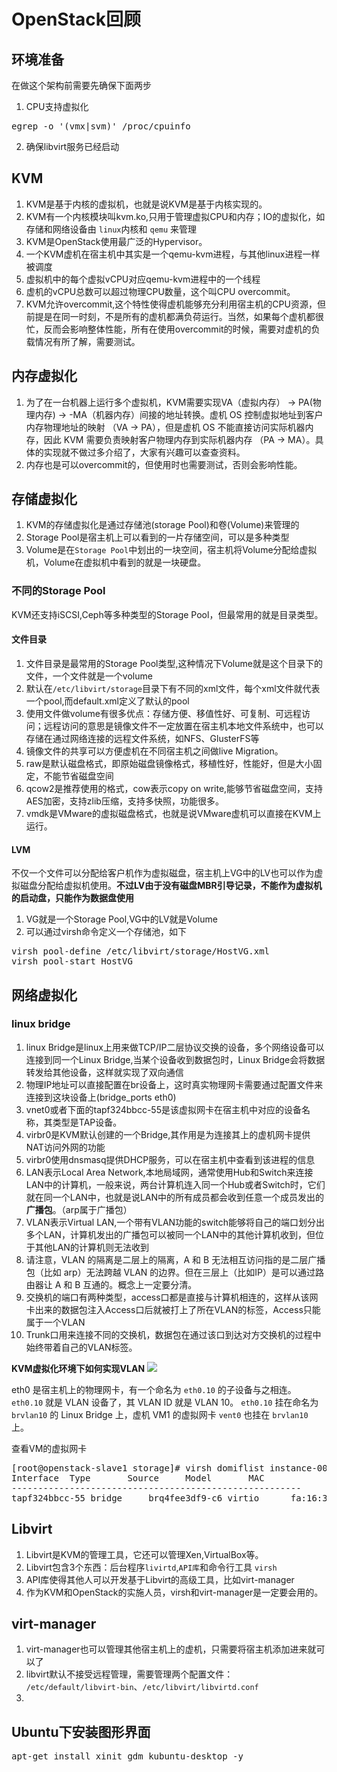 # OpenStack回顾

## 环境准备
在做这个架构前需要先确保下面两步

1. CPU支持虚拟化
<pre>
egrep -o '(vmx|svm)' /proc/cpuinfo
</pre>

2. 确保libvirt服务已经启动


## KVM
1. KVM是基于内核的虚拟机，也就是说KVM是基于内核实现的。
2. KVM有一个内核模块叫kvm.ko,只用于管理虚拟CPU和内存；IO的虚拟化，如存储和网络设备由 `linux`内核和 `qemu` 来管理
3. KVM是OpenStack使用最广泛的Hypervisor。
4. 一个KVM虚机在宿主机中其实是一个qemu-kvm进程，与其他linux进程一样被调度
5. 虚拟机中的每个虚拟vCPU对应qemu-kvm进程中的一个线程
6. 虚机的vCPU总数可以超过物理CPU数量，这个叫CPU overcommit。
7. KVM允许overcommit,这个特性使得虚机能够充分利用宿主机的CPU资源，但前提是在同一时刻，不是所有的虚机都满负荷运行。当然，如果每个虚机都很忙，反而会影响整体性能，所有在使用overcommit的时候，需要对虚机的负载情况有所了解，需要测试。

## 内存虚拟化
1. 为了在一台机器上运行多个虚拟机，KVM需要实现VA（虚拟内存） -> PA(物理内存) -> -MA（机器内存）间接的地址转换。虚机 OS 控制虚拟地址到客户内存物理地址的映射 （VA -> PA），但是虚机 OS 不能直接访问实际机器内存，因此 KVM 需要负责映射客户物理内存到实际机器内存 （PA -> MA）。具体的实现就不做过多介绍了，大家有兴趣可以查查资料。
2. 内存也是可以overcommit的，但使用时也需要测试，否则会影响性能。

## 存储虚拟化
1. KVM的存储虚拟化是通过存储池(storage Pool)和卷(Volume)来管理的
2. Storage Pool是宿主机上可以看到的一片存储空间，可以是多种类型
3. Volume是在`Storage Pool`中划出的一块空间，宿主机将Volume分配给虚拟机，Volume在虚拟机中看到的就是一块硬盘。

### 不同的Storage Pool
KVM还支持iSCSI,Ceph等多种类型的Storage Pool，但最常用的就是目录类型。

#### 文件目录

1. 文件目录是最常用的Storage Pool类型,这种情况下Volume就是这个目录下的文件，一个文件就是一个volume
2. 默认在`/etc/libvirt/storage`目录下有不同的xml文件，每个xml文件就代表一个pool,而default.xml定义了默认的pool
3. 使用文件做volume有很多优点：存储方便、移值性好、可复制、可远程访问；远程访问的意思是镜像文件不一定放置在宿主机本地文件系统中，也可以存储在通过网络连接的远程文件系统，如NFS、GlusterFS等
4. 镜像文件的共享可以方便虚机在不同宿主机之间做live Migration。
5. raw是默认磁盘格式，即原始磁盘镜像格式，移植性好，性能好，但是大小固定，不能节省磁盘空间
6. qcow2是推荐使用的格式，cow表示copy on write,能够节省磁盘空间，支持AES加密，支持zlib压缩，支持多快照，功能很多。
7. vmdk是VMware的虚拟磁盘格式，也就是说VMware虚机可以直接在KVM上运行。

#### LVM

不仅一个文件可以分配给客户机作为虚拟磁盘，宿主机上VG中的LV也可以作为虚拟磁盘分配给虚拟机使用。**不过LV由于没有磁盘MBR引导记录，不能作为虚拟机的启动盘，只能作为数据盘使用**

1. VG就是一个Storage Pool,VG中的LV就是Volume
2. 可以通过virsh命令定义一个存储池，如下
<pre>
virsh pool-define /etc/libvirt/storage/HostVG.xml
virsh pool-start HostVG
</pre>

## 网络虚拟化
### linux bridge
1. linux Bridge是linux上用来做TCP/IP二层协议交换的设备，多个网络设备可以连接到同一个Linux Bridge,当某个设备收到数据包时，Linux Bridge会将数据转发给其他设备，这样就实现了双向通信
2. 物理IP地址可以直接配置在br设备上，这时真实物理网卡需要通过配置文件来连接到这块设备上(bridge\_ports eth0)
3. vnet0或者下面的tapf324bbcc-55是该虚拟网卡在宿主机中对应的设备名称，其类型是TAP设备。
4. virbr0是KVM默认创建的一个Bridge,其作用是为连接其上的虚机网卡提供NAT访问外网的功能
5. virbr0使用dnsmasq提供DHCP服务，可以在宿主机中查看到该进程的信息
6. LAN表示Local Area Network,本地局域网，通常使用Hub和Switch来连接LAN中的计算机，一般来说，两台计算机连入同一个Hub或者Switch时，它们就在同一个LAN中，也就是说LAN中的所有成员都会收到任意一个成员发出的**广播包**。（arp属于广播包）
7. VLAN表示Virtual LAN,一个带有VLAN功能的switch能够将自己的端口划分出多个LAN，计算机发出的广播包可以被同一个LAN中的其他计算机收到，但位于其他LAN的计算机则无法收到
8. 请注意，VLAN 的隔离是二层上的隔离，A 和 B 无法相互访问指的是二层广播包（比如 arp）无法跨越 VLAN 的边界。但在三层上（比如IP）是可以通过路由器让 A 和 B 互通的。概念上一定要分清。
9. 交换机的端口有两种类型，access口都是直接与计算机相连的，这样从该网卡出来的数据包注入Access口后就被打上了所在VLAN的标签，Access只能属于一个VLAN
10. Trunk口用来连接不同的交换机，数据包在通过该口到达对方交换机的过程中始终带着自己的VLAN标签。

**KVM虚拟化环境下如何实现VLAN**
![](http://7xo6kd.com1.z0.glb.clouddn.com/upload-ueditor-image-20160324-1458779560717052345.jpg?_=5313994)

eth0 是宿主机上的物理网卡，有一个命名为 `eth0.10` 的子设备与之相连。
`eth0.10` 就是 VLAN 设备了，其 VLAN ID 就是 VLAN 10。
`eth0.10` 挂在命名为 `brvlan10` 的 Linux Bridge 上，虚机 VM1 的虚拟网卡 `vent0` 也挂在 `brvlan10` 上。

查看VM的虚拟网卡
<pre>
[root@openstack-slave1 storage]# virsh domiflist instance-0000009c
Interface  Type       Source     Model       MAC
-------------------------------------------------------
tapf324bbcc-55 bridge     brq4fee3df9-c6 virtio      fa:16:3e:cd:ed:36
</pre>

## Libvirt

1. Libvirt是KVM的管理工具，它还可以管理Xen,VirtualBox等。
2. Libvirt包含3个东西：后台程序`livirtd`,`API库`和命令行工具 `virsh`
3. API库使得其他人可以开发基于Libvirt的高级工具，比如virt-manager
4. 作为KVM和OpenStack的实施人员，virsh和virt-manager是一定要会用的。

## virt-manager

1. virt-manager也可以管理其他宿主机上的虚机，只需要将宿主机添加进来就可以了
2. libvirt默认不接受远程管理，需要管理两个配置文件： `/etc/default/libvirt-bin`、`/etc/libvirt/libvirtd.conf`
3. 

## Ubuntu下安装图形界面

<pre>
apt-get install xinit gdm kubuntu-desktop -y
</pre>



